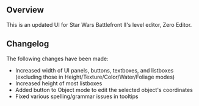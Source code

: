 ## Overview
This is an updated UI for Star Wars Battlefront II's level editor, Zero Editor.

## Changelog
The following changes have been made:
- Increased width of UI panels, buttons, textboxes, and listboxes (excluding those in Height/Texture/Color/Water/Foliage modes)
- Increased height of most listboxes
- Added button to Object mode to edit the selected object's coordinates
- Fixed various spelling/grammar issues in tooltips
